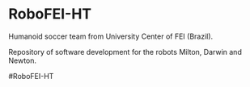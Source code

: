 RoboFEI-HT
==========

Humanoid soccer team from University Center of FEI (Brazil).

Repository of software development for the robots Milton, Darwin and Newton.

#RoboFEI-HT
